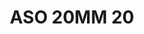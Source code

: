 ---
title: ASO 20MM 20
date: 
draft: false

# descripcion
description : Anillo de plata 925.

materials: Plata 925

color: 

dimensions: 23mm diámetro

code: 05-23-1406

type: "Anillos"

categories: []

price: $9.070,00

price_eftvo: $7.710,00

# Images
# first image will be shown in the product page
images:
  # - image: "images/path_to_image"
  # La ubicacion de las imagenes es imagenes/Anillos/Anillos.Solo Plata/05-23-1406-aso-20mm-20
  - image: "./images/anillos/solo_plata/05-23-1406-aso-20mm-20.jpg"
---